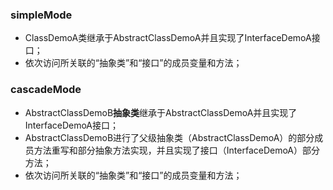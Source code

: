 ### simpleMode
- ClassDemoA类继承于AbstractClassDemoA并且实现了InterfaceDemoA接口；
- 依次访问所关联的“抽象类”和“接口”的成员变量和方法；
### cascadeMode
- AbstractClassDemoB**抽象类**继承于AbstractClassDemoA并且实现了InterfaceDemoA接口；
- AbstractClassDemoB进行了父级抽象类（AbstractClassDemoA）的部分成员方法重写和部分抽象方法实现，并且实现了接口（InterfaceDemoA）部分方法；
- 依次访问所关联的“抽象类”和“接口”的成员变量和方法；